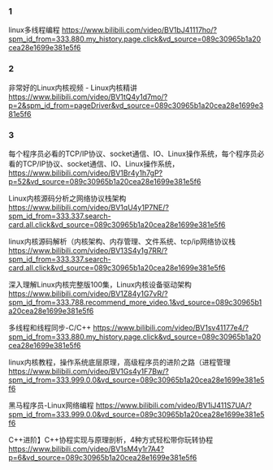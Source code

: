 

### 1
linux多线程编程
https://www.bilibili.com/video/BV1bJ41117ho/?spm_id_from=333.880.my_history.page.click&vd_source=089c30965b1a20cea28e1699e381e5f6


### 2
非常好的Linux内核视频 - Linux内核精讲
https://www.bilibili.com/video/BV1tQ4y1d7mo/?p=2&spm_id_from=pageDriver&vd_source=089c30965b1a20cea28e1699e381e5f6



### 3
每个程序员必看的TCP/IP协议、socket通信、IO、Linux操作系统，每个程序员必看的TCP/IP协议、socket通信、IO、Linux操作系统，
https://www.bilibili.com/video/BV1Br4y1h7gP?p=52&vd_source=089c30965b1a20cea28e1699e381e5f6
























Linux内核源码分析之网络协议栈架构
https://www.bilibili.com/video/BV1qU4y1P7NE/?spm_id_from=333.337.search-card.all.click&vd_source=089c30965b1a20cea28e1699e381e5f6

linux内核源码解析（内核架构、内存管理、文件系统、tcp/ip网络协议栈
https://www.bilibili.com/video/BV13S4y1g7RR/?spm_id_from=333.337.search-card.all.click&vd_source=089c30965b1a20cea28e1699e381e5f6





深入理解Linux内核完整版100集，Linux内核设备驱动架构
https://www.bilibili.com/video/BV1Z84y1G7vR/?spm_id_from=333.788.recommend_more_video.1&vd_source=089c30965b1a20cea28e1699e381e5f6

多线程和线程同步-C/C++
https://www.bilibili.com/video/BV1sv41177e4/?spm_id_from=333.880.my_history.page.click&vd_source=089c30965b1a20cea28e1699e381e5f6





linux内核教程，操作系统底层原理，高级程序员的进阶之路（进程管理
https://www.bilibili.com/video/BV1Gs4y1F7Bw/?spm_id_from=333.999.0.0&vd_source=089c30965b1a20cea28e1699e381e5f6



黑马程序员-Linux网络编程
https://www.bilibili.com/video/BV1iJ411S7UA/?spm_id_from=333.999.0.0&vd_source=089c30965b1a20cea28e1699e381e5f6


C++进阶】C++协程实现与原理剖析，4种方式轻松带你玩转协程
https://www.bilibili.com/video/BV1sM4y1r7A4?p=6&vd_source=089c30965b1a20cea28e1699e381e5f6

